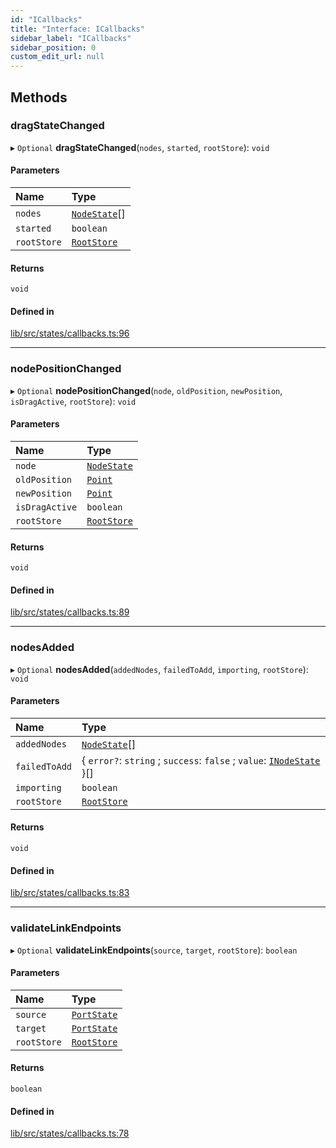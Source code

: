 ```yaml
---
id: "ICallbacks"
title: "Interface: ICallbacks"
sidebar_label: "ICallbacks"
sidebar_position: 0
custom_edit_url: null
---
```


## Methods

### dragStateChanged

▸ `Optional` **dragStateChanged**(`nodes`, `started`, `rootStore`): `void`

#### Parameters

| Name | Type |
| :------ | :------ |
| `nodes` | [`NodeState`](../classes/NodeState)[] |
| `started` | `boolean` |
| `rootStore` | [`RootStore`](../classes/RootStore) |

#### Returns

`void`

#### Defined in

[lib/src/states/callbacks.ts:96](https://github.com/tokarchyn/react-easy-diagram/blob/370fa2c/lib/src/states/callbacks.ts#L96)

___

### nodePositionChanged

▸ `Optional` **nodePositionChanged**(`node`, `oldPosition`, `newPosition`, `isDragActive`, `rootStore`): `void`

#### Parameters

| Name | Type |
| :------ | :------ |
| `node` | [`NodeState`](../classes/NodeState) |
| `oldPosition` | [`Point`](../#point) |
| `newPosition` | [`Point`](../#point) |
| `isDragActive` | `boolean` |
| `rootStore` | [`RootStore`](../classes/RootStore) |

#### Returns

`void`

#### Defined in

[lib/src/states/callbacks.ts:89](https://github.com/tokarchyn/react-easy-diagram/blob/370fa2c/lib/src/states/callbacks.ts#L89)

___

### nodesAdded

▸ `Optional` **nodesAdded**(`addedNodes`, `failedToAdd`, `importing`, `rootStore`): `void`

#### Parameters

| Name | Type |
| :------ | :------ |
| `addedNodes` | [`NodeState`](../classes/NodeState)[] |
| `failedToAdd` | { `error?`: `string` ; `success`: ``false`` ; `value`: [`INodeState`](INodeState)  }[] |
| `importing` | `boolean` |
| `rootStore` | [`RootStore`](../classes/RootStore) |

#### Returns

`void`

#### Defined in

[lib/src/states/callbacks.ts:83](https://github.com/tokarchyn/react-easy-diagram/blob/370fa2c/lib/src/states/callbacks.ts#L83)

___

### validateLinkEndpoints

▸ `Optional` **validateLinkEndpoints**(`source`, `target`, `rootStore`): `boolean`

#### Parameters

| Name | Type |
| :------ | :------ |
| `source` | [`PortState`](../classes/PortState) |
| `target` | [`PortState`](../classes/PortState) |
| `rootStore` | [`RootStore`](../classes/RootStore) |

#### Returns

`boolean`

#### Defined in

[lib/src/states/callbacks.ts:78](https://github.com/tokarchyn/react-easy-diagram/blob/370fa2c/lib/src/states/callbacks.ts#L78)
